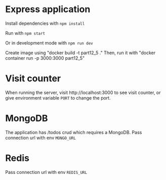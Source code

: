 # Express application

Install dependencies with `npm install`

Run with `npm start`

Or in development mode with `npm run dev`

Create image using "docker build -t part12_5 ."
Then, run it with "docker container run -p 3000:3000 part12_5"

# Visit counter

When running the server, visit http://localhost:3000 to see visit counter, or give environment variable `PORT` to change the port.

# MongoDB

The application has /todos crud which requires a MongoDB. Pass connection url with env `MONGO_URL`

# Redis

Pass connection url with env `REDIS_URL`